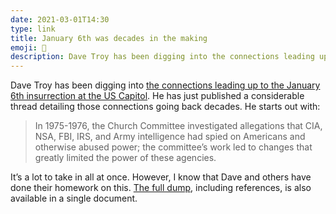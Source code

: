 ```yaml
---
date: 2021-03-01T14:30
type: link
title: January 6th was decades in the making
emoji: 🤬
description: Dave Troy has been digging into the connections leading up to the January 6th insurrection that goes back decades.
---
```


Dave Troy has been digging into [the connections leading up to the January 6th insurrection at the US Capitol][link]. He has just published a considerable thread detailing those connections going back decades. He starts out with:

> In 1975-1976, the Church Committee investigated allegations that CIA, NSA, FBI, IRS, and Army intelligence had spied on Americans and otherwise abused power; the committee’s work led to changes that greatly limited the power of these agencies.

It’s a lot to take in all at once. However, I know that Dave and others have done their homework on this. [The full dump][g], including references, is also available in a single document.

[link]: https://twitter.com/davetroy/status/1366374271023534081
[g]: https://docs.google.com/document/d/1glFuOmTN4ElcbGm-DnE4KbGknoWZlYrMhYxbYkr1bP4/edit
